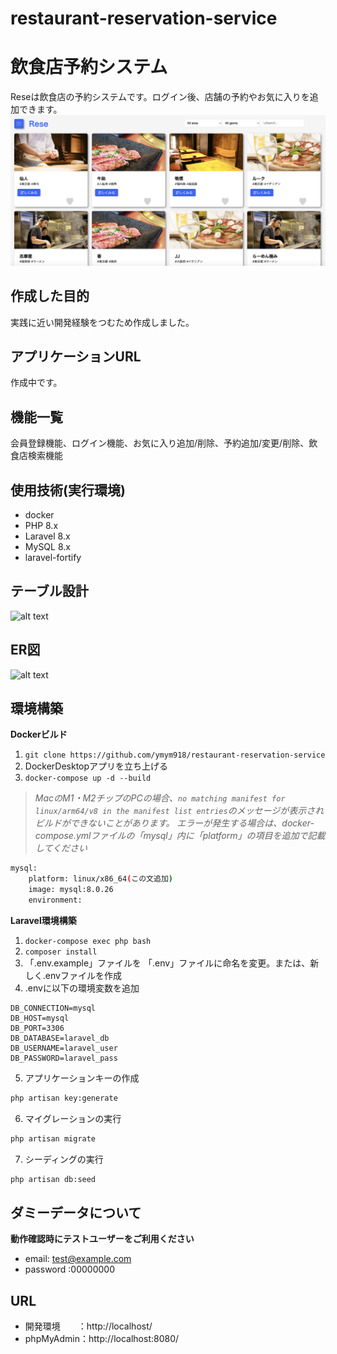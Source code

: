 # restaurant-reservation-service
# 飲食店予約システム
Reseは飲食店の予約システムです。ログイン後、店舗の予約やお気に入りを追加できます。</br>
![alt text](<スクリーンショット 2024-11-19 18.03.53.png>)
## 作成した目的
実践に近い開発経験をつむため作成しました。
## アプリケーションURL
作成中です。
## 機能一覧
会員登録機能、ログイン機能、お気に入り追加/削除、予約追加/変更/削除、飲食店検索機能</br>
## 使用技術(実行環境)
- docker
- PHP 8.x
- Laravel 8.x
- MySQL 8.x
- laravel-fortify
## テーブル設計
![alt text](<Atte  [ユースケース図] - テーブル設計(飲食店) (1).png>)
## ER図
![alt text](Rese_ER図.png)
## 環境構築
**Dockerビルド**
1. `git clone https://github.com/ymym918/restaurant-reservation-service`
2. DockerDesktopアプリを立ち上げる
3. `docker-compose up -d --build`

> *MacのM1・M2チップのPCの場合、`no matching manifest for linux/arm64/v8 in the manifest list entries`のメッセージが表示されビルドができないことがあります。
エラーが発生する場合は、docker-compose.ymlファイルの「mysql」内に「platform」の項目を追加で記載してください*
``` bash
mysql:
    platform: linux/x86_64(この文追加)
    image: mysql:8.0.26
    environment:
```
**Laravel環境構築**
1. `docker-compose exec php bash`
2. `composer install`
3. 「.env.example」ファイルを 「.env」ファイルに命名を変更。または、新しく.envファイルを作成
4. .envに以下の環境変数を追加
``` text
DB_CONNECTION=mysql
DB_HOST=mysql
DB_PORT=3306
DB_DATABASE=laravel_db
DB_USERNAME=laravel_user
DB_PASSWORD=laravel_pass
```
5. アプリケーションキーの作成
``` bash
php artisan key:generate
```

6. マイグレーションの実行
``` bash
php artisan migrate
```

7. シーディングの実行
``` bash
php artisan db:seed
```
## ダミーデータについて
**動作確認時にテストユーザーをご利用ください**
- email: test@example.com
- password :00000000

## URL
- 開発環境　　：http://localhost/
- phpMyAdmin：http://localhost:8080/